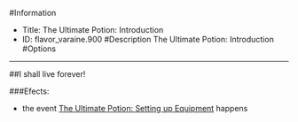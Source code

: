 #Information
 - Title: The Ultimate Potion: Introduction
 - ID: flavor_varaine.900
#Description
The Ultimate Potion: Introduction
#Options

___
##I shall live forever!

###Efects:<ul><li>the event [The Ultimate Potion: Setting up Equipment](../events/the_ultimate_potion_setting_up_equipment.md) happens</li></ul>
